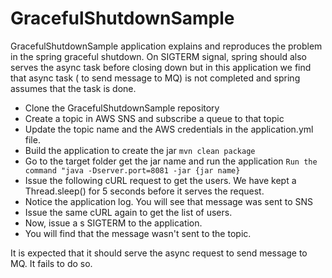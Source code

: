 
 # GracefulShutdownSample
    
GracefulShutdownSample application explains and reproduces the problem in the spring graceful shutdown. On SIGTERM signal, spring should also serves the async task before closing down but in this application we find that async task ( to send message to MQ) is not completed and spring assumes that the task is done.

 - Clone the GracefulShutdownSample repository
 - Create a topic in AWS SNS and subscribe a queue to that topic
 - Update the topic name and the AWS credentials in the application.yml file.
 - Build the application to create the jar 
   `mvn clean package`
 - Go to the target folder get the jar name   and run the application
   `Run the command "java -Dserver.port=8081 -jar {jar name}`    
 - Issue the following cURL request to get the users. We have kept a Thread.sleep() for 5 seconds before it serves the request.
 - Notice the application log. You will see that message was sent to SNS
 - Issue the same cURL again to get the list of users. 
 - Now, issue a s SIGTERM to the application. 
 - You will find that the message wasn't sent to the topic. 
 
It is expected that it should serve the async request to send message to MQ. It fails to do so.
